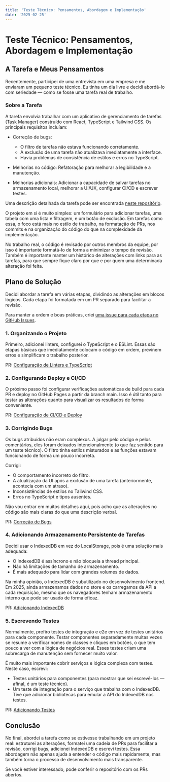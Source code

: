 ```yaml
---
title: 'Teste Técnico: Pensamentos, Abordagem e Implementação'
date: '2025-02-25'
---
```


# Teste Técnico: Pensamentos, Abordagem e Implementação

## A Tarefa e Meus Pensamentos

Recentemente, participei de uma entrevista em uma empresa e me enviaram um pequeno teste técnico. Eu tinha um dia livre e decidi abordá-lo com seriedade — como se fosse uma tarefa real de trabalho.

### Sobre a Tarefa

A tarefa envolvia trabalhar com um aplicativo de gerenciamento de tarefas (Task Manager) construído com React, TypeScript e Tailwind CSS. Os principais requisitos incluíam:

- Correção de bugs:

  - O filtro de tarefas não estava funcionando corretamente.
  - A exclusão de uma tarefa não atualizava imediatamente a interface.
  - Havia problemas de consistência de estilos e erros no TypeScript.

- Melhorias no código: Refatoração para melhorar a legibilidade e a manutenção.

- Melhorias adicionais: Adicionar a capacidade de salvar tarefas no armazenamento local, melhorar a UI/UX, configurar CI/CD e escrever testes.

Uma descrição detalhada da tarefa pode ser encontrada [neste repositório](https://github.com/svetlitskiy/react-take-home-exercise).

O projeto em si é muito simples: um formulário para adicionar tarefas, uma tabela com uma lista e filtragem, e um botão de exclusão. Em tarefas como essa, o foco está mais no estilo de trabalho, na formatação de PRs, nos commits e na organização do código do que na complexidade da implementação.

No trabalho real, o código é revisado por outros membros da equipe, por isso é importante formatá-lo de forma a minimizar o tempo de revisão. Também é importante manter um histórico de alterações com links para as tarefas, para que sempre fique claro por que e por quem uma determinada alteração foi feita.

## Plano de Solução

Decidi abordar a tarefa em várias etapas, dividindo as alterações em blocos lógicos. Cada etapa foi formatada em um PR separado para facilitar a revisão.

Para manter a ordem e boas práticas, criei [uma issue para cada etapa no GitHub Issues](https://github.com/svetlitskiy/react-take-home-exercise/issues).

### 1. Organizando o Projeto

Primeiro, adicionei linters, configurei o TypeScript e o ESLint. Essas são etapas básicas que imediatamente colocam o código em ordem, previnem erros e simplificam o trabalho posterior.

PR: [Configuração de Linters e TypeScript](https://github.com/svetlitskiy/react-take-home-exercise/pull/1)

### 2. Configurando Deploy e CI/CD

O próximo passo foi configurar verificações automáticas de build para cada PR e deploy no GitHub Pages a partir da branch main. Isso é útil tanto para testar as alterações quanto para visualizar os resultados de forma conveniente.

PR: [Configuração de CI/CD e Deploy](https://github.com/svetlitskiy/react-take-home-exercise/pull/4)

### 3. Corrigindo Bugs

Os bugs atribuídos não eram complexos. A julgar pelo código e pelos comentários, eles foram deixados intencionalmente (o que faz sentido para um teste técnico). O filtro tinha estilos misturados e as funções estavam funcionando de forma um pouco incorreta.

Corrigi:

- O comportamento incorreto do filtro.
- A atualização da UI após a exclusão de uma tarefa (anteriormente, acontecia com um atraso).
- Inconsistências de estilos no Tailwind CSS.
- Erros no TypeScript e tipos ausentes.

Não vou entrar em muitos detalhes aqui, pois acho que as alterações no código são mais claras do que uma descrição verbal.

PR: [Correção de Bugs](https://github.com/svetlitskiy/react-take-home-exercise/pull/7)

### 4. Adicionando Armazenamento Persistente de Tarefas

Decidi usar o IndexedDB em vez do LocalStorage, pois é uma solução mais adequada:

- O IndexedDB é assíncrono e não bloqueia a thread principal.
- Não há limitações de tamanho de armazenamento.
- É mais adequado para lidar com grandes volumes de dados.

Na minha opinião, o IndexedDB é subutilizado no desenvolvimento frontend. Em 2025, ainda armazenamos dados no store e os carregamos da API a cada requisição, mesmo que os navegadores tenham armazenamento interno que pode ser usado de forma eficaz.

PR: [Adicionando IndexedDB](https://github.com/svetlitskiy/react-take-home-exercise/pull/9)

### 5. Escrevendo Testes

Normalmente, prefiro testes de integração e e2e em vez de testes unitários para cada componente. Testar componentes separadamente muitas vezes se resume a verificar nomes de classes e cliques em botões, o que tem pouco a ver com a lógica de negócios real. Esses testes criam uma sobrecarga de manutenção sem fornecer muito valor.

É muito mais importante cobrir serviços e lógica complexa com testes. Neste caso, escrevi:

- Testes unitários para componentes (para mostrar que sei escrevê-los — afinal, é um teste técnico).
- Um teste de integração para o serviço que trabalha com o IndexedDB. Tive que adicionar bibliotecas para emular a API do IndexedDB nos testes.

PR: [Adicionando Testes](https://github.com/svetlitskiy/react-take-home-exercise/pull/11)

## Conclusão

No final, abordei a tarefa como se estivesse trabalhando em um projeto real: estruturei as alterações, formatei uma cadeia de PRs para facilitar a revisão, corrigi bugs, adicionei IndexedDB e escrevi testes. Essa abordagem não apenas ajuda a entender o código mais rapidamente, mas também torna o processo de desenvolvimento mais transparente.

Se você estiver interessado, pode conferir o repositório com os PRs abertos.

